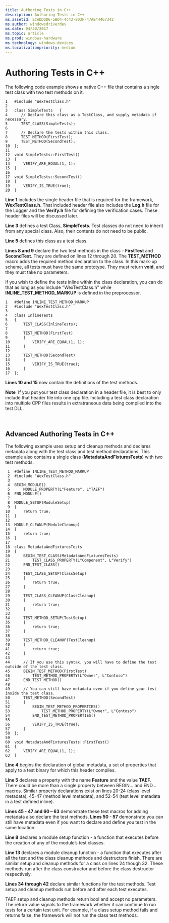 ```yaml
---
title: Authoring Tests in C++
description: Authoring Tests in C++
ms.assetid: ECADDDD6-5BD4-4c43-803F-47AE44467342
ms.author: windowsdriverdev
ms.date: 04/20/2017
ms.topic: article
ms.prod: windows-hardware
ms.technology: windows-devices
ms.localizationpriority: medium
---
```


# Authoring Tests in C++


The following code example shows a native C++ file that contains a single test class with two test methods on it.

```
1   #include "WexTestClass.h"
2
3   class SimpleTests   {
4      // Declare this class as a TestClass, and supply metadata if necessary.
5      TEST_CLASS(SimpleTests);
6
7      // Declare the tests within this class.
8      TEST_METHOD(FirstTest);
9      TEST_METHOD(SecondTest);
10  };
11
12  void SimpleTests::FirstTest()
13  {
14      VERIFY_ARE_EQUAL(1, 1);
15  }
16
17  void SimpleTests::SecondTest()
18  {
19      VERIFY_IS_TRUE(true);
20  }
```

**Line 1** includes the single header file that is required for the framework, **WexTestClass.h**. That included header file also includes the **Log.h** file for the Logger and the **Verify.h** file for defining the verification cases. These header files will be discussed later.

**Line 3** defines a test Class, **SimpleTests**. Test classes do not need to inherit from any special class. Also, their contents do not need to be public.

**Line 5** defines this class as a test class.

**Lines 8 and 9** declare the two test methods in the class - **FirstTest** and **SecondTest**. They are defined on lines 12 through 20. The **TEST\_METHOD** macro adds the required method declaration to the class. In this mark-up scheme, all tests must have the same prototype. They must return **void**, and they must take no parameters.

If you wish to define the tests inline within the class declaration, you can do that as long as you include "WexTestClass.h" while **INLINE\_TEST\_METHOD\_MARKUP** is defined in the preprocessor.

```
1   #define INLINE_TEST_METHOD_MARKUP
2   #include "WexTestClass.h"
3
4   class InlineTests
5   {
6       TEST_CLASS(InlineTests);
7 
8       TEST_METHOD(FirstTest)
9       {
10          VERIFY_ARE_EQUAL(1, 1);
11      }
12
13      TEST_METHOD(SecondTest)
14      {
15          VERIFY_IS_TRUE(true);
16      }
17  };
```

**Lines 10 and 15** now contain the definitions of the test methods.

**Note**  If you put your test class declaration in a header file, it is best to only include that header file into one cpp file. Including a test class declaration into multiple CPP files results in extratraneous data being compiled into the test DLL.

 

## <span id="Advanced_Authoring_Tests_in_C__"></span><span id="advanced_authoring_tests_in_c__"></span><span id="ADVANCED_AUTHORING_TESTS_IN_C__"></span>Advanced Authoring Tests in C++


The following example uses setup and cleanup methods and declares metadata along with the test class and test method declarations. This example also contains a single class (**MetadataAndFixturesTests**) with two test methods.

```
 1  #define INLINE_TEST_METHOD_MARKUP
 2  #include "WexTestClass.h"
 3
 4  BEGIN_MODULE()
 5      MODULE_PROPERTY(L"Feature", L"TAEF")
 6  END_MODULE()
 7
 8  MODULE_SETUP(ModuleSetup)
 9  {
10      return true;
11  }
12
13  MODULE_CLEANUP(ModuleCleanup)
14  {
15      return true;
16  }
17
18  class MetadataAndFixturesTests
19  {
20      BEGIN_TEST_CLASS(MetadataAndFixturesTests)
21          TEST_CLASS_PROPERTY(L"Component", L"Verify")
22      END_TEST_CLASS()
23
24      TEST_CLASS_SETUP(ClassSetup)
25      {
26          return true;
27      }
28
29      TEST_CLASS_CLEANUP(ClassCleanup)
30      {
31          return true;
32      }
33
34      TEST_METHOD_SETUP(TestSetup)
35      {
36          return true;
37      }
38
39      TEST_METHOD_CLEANUP(TestCleanup)
40      {
41          return true;
42      }
43
44      // If you use this syntax, you will have to define the test outside of the test class.
45      BEGIN_TEST_METHOD(FirstTest)
46          TEST_METHOD_PROPERTY(L"Owner", L"Contoso")
47      END_TEST_METHOD()
48
49      // You can still have metadata even if you define your test inside the test class.
50      TEST_METHOD(SecondTest)
51      {
52          BEGIN_TEST_METHOD_PROPERTIES()
53              TEST_METHOD_PROPERTY(L"Owner", L"Contoso")
54          END_TEST_METHOD_PROPERTIES()
55
56          VERIFY_IS_TRUE(true);
57      }
58  };
59
60  void MetadataAndFixturesTests::FirstTest()
61  {
62      VERIFY_ARE_EQUAL(1, 1);
63  }
```

**Line 4** begins the declaration of global metadata, a set of properties that apply to a test binary for which this header compiles.

**Line 5** declares a property with the name **Feature** and the value **TAEF**. There could be more than a single property between BEGIN... and END... macros. Similar property declarations exist on lines 20-24 (class level metadata), 45-47 (method level metadata), and 52-54 (test level metadata in a test defined inline).

**Lines 45 - 47 and 60 – 63** demonstrate these test macros for adding metadata also declare the test methods. **Lines 50 - 57** demonstrate you can still have metadata even if you want to declare and define you test in the same location.

**Line 8** declares a module setup function - a function that executes before the creation of any of the module’s test classes.

**Line 13** declares a module cleanup function - a function that executes after all the test and the class cleanup methods and destructors finish. There are similar setup and cleanup methods for a class on lines 24 though 32. These methods run after the class constructor and before the class destructor respectively.

**Lines 34 through 42** declare similar functions for the test methods. Test setup and cleanup methods run before and after each test executes.

TAEF setup and cleanup methods return bool and accept no parameters. The return value signals to the framework whether it can continue to run tests for a certain test unit. For example, if a class setup method fails and returns false, the framework will not run the class test methods.

 

 





